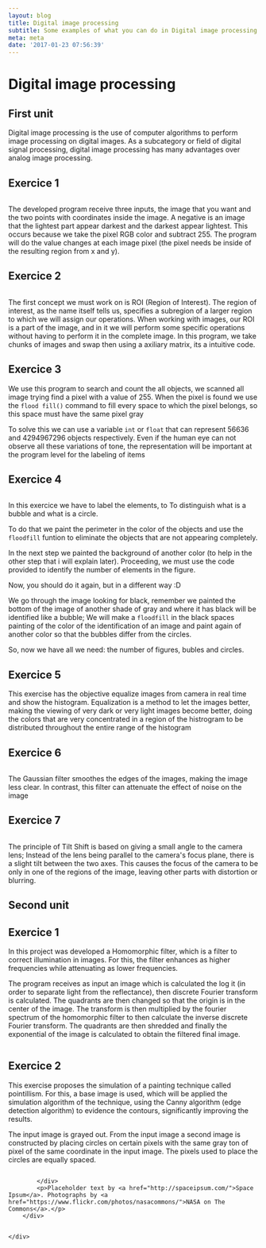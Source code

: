 ```yaml
---
layout: blog
title: Digital image processing
subtitle: Some examples of what you can do in Digital image processing
meta: meta
date: '2017-01-23 07:56:39'
---
```

<div class="container">
    <div class="row">
        <div class="col-lg-8 col-lg-offset-2 col-md-10 col-md-offset-1">
            <h1>Digital image processing</h1>
            <h2>First unit</h2>
            <div>
                <p>Digital image processing is the use of computer algorithms to perform image processing on digital images. As a subcategory or field of digital signal processing, digital image processing has many
                advantages over analog image processing.</p>
                <h2 class="section-heading">Exercice 1</h2>
                <div class="col-md-6">
                    <img class="img-responsive" src="https://goo.gl/4TsBtm" alt="">
                </div>
                <p>The developed program receive three inputs, the image that you want and the two points with coordinates inside the image. A negative is an image that the lightest part appear darkest and the darkest  appear lightest. This occurs because we take the pixel RGB color and subtract 255. The program will do the value changes at each image pixel (the pixel needs be inside of the resulting region from x and y).  </p>
                <script src="https://gist.github.com/danmouracunha/47cf339ad10dea06326e7d8a06f18dd6.js"></script>
            </div>
            <div>
                <h2 class="section-heading">Exercice 2</h2>
                <div class="col-md-6">
                    <img class="img-responsive" src="https://goo.gl/5JqyhS" alt="">
                </div>
                <p>The first concept we must work on is ROI (Region of Interest). The region of interest, as the name itself tells us, specifies a subregion of a larger region to which we will assign our operations. When working with images, our ROI is a part of the image, and in it we will perform some specific operations without having to perform it in the complete image.
                In this program, we take chunks of images and swap then using a axiliary matrix, its a intuitive code.</p>
                <script src="https://gist.github.com/danmouracunha/28560a8305943c9f8273efd7cf05b75e.js"></script>
            </div>
            <div>
            <h2 class="section-heading">Exercice 3</h2>
                <p>We use this program to search and count the all objects, we scanned all image trying find a pixel with a value of 255. When the pixel is found we use the <code>flood fill()</code> command to fill every space to which the pixel belongs, so this space must have the same pixel gray</p>
                <p>To solve this we can use a variable <code>int</code> or <code>float</code> that can represent 56636 and  4294967296 objects respectively. Even if the human eye can not observe all these variations of tone, the representation will be important at the program level for the labeling of items</p>
            </div>
            <div>
                <h2 class="section-heading">Exercice 4</h2>
                <div class="">
                    <img class="img-responsive" src="https://goo.gl/bG0bBi" alt="">
                </div>
                <p>In this exercice we have to label the elements, to To distinguish what is a bubble and what is a circle.</p>
                <p>To do that we paint the perimeter in the color of the objects and use the <code>floodfill</code> funtion to eliminate the objects that are not appearing completely.</p>
                <p>In the next step we painted the background of another color (to help in the other step that i will explain later). Proceeding, we must use the code provided to identify the number of elements in the figure.</p>
                <p>Now, you should do it again, but in a different way :D </p>
                <p> We go through the image looking for black, remember we painted the bottom of the image of another shade of gray and where it has black will be identified like a bubble; We will make a <code>floodfill</code> in the black spaces painting of the color of the identification of an image and paint again of another color so that the bubbles differ from the circles.</p>
                <p>So, now we have all we need: the number of figures, bubles and circles.</p>
                <script src="https://gist.github.com/danmouracunha/97b58c64c6bcb79b71228aac7f4fdf41.js"></script>
            </div>
            <div>
                <h2 class="section-heading">Exercice 5</h2>
                <p>This exercise has the objective equalize images from camera in real time and show the histogram. Equalization is a method to let the images better, making the viewing of very dark or very light images become better, doing the colors that are very concentrated in a region of the histrogram to be distributed throughout the entire range of the histogram</p>
            </div>
            <div>
                <h2 class="section-heading">Exercice 6</h2>
                <div class="">
                    <img class="img-responsive" src="https://goo.gl/nLje3d" alt="">
                </div>
                <p>The Gaussian filter smoothes the edges of the images, making the image less clear. In contrast, this filter can attenuate the effect of noise on the image</p>
                <script src="https://gist.github.com/danmouracunha/450ad8d0f8e543da5b252a761cc36c49.js"></script>
            </div>
            <div>
                <h2 class="section-heading">Exercice 7</h2>
                <div class="">
                    <img class="img-responsive" src="https://goo.gl/mWXVL4" alt="">
                </div>
                <p>The principle of Tilt Shift is based on giving a small angle to the camera lens; Instead of the lens being parallel to the camera's focus plane, there is a slight tilt between the two axes. This causes the focus of the camera to be only in one of the regions of the image, leaving other parts with distortion or blurring.</p>
                <script src="https://gist.github.com/danmouracunha/66899da63d3abae0048a59927843632d.js"></script>
            </div>
            <h2>Second unit</h2>
            <div>
            <div>
                <h2 class="section-heading">Exercice 1</h2>
                <p>In this project was developed a Homomorphic filter, which is a filter to correct illumination in images. For this, the filter enhances as higher frequencies while attenuating as lower frequencies.</p>
                <p>The program receives as input an image which is calculated the log it ​​(in order to separate light from the reflectance), then discrete Fourier transform is calculated. The quadrants are then changed so that the origin is in the center of the image. The transform is then multiplied by the fourier spectrum of the homomorphic filter to then calculate the inverse discrete Fourier transform. The quadrants are then shredded and finally the exponential of the image is calculated to obtain the filtered final image.</p>
                <img class="img-responsive" src="https://goo.gl/Ikucdj" alt="">
                <script src="https://gist.github.com/anonymous/9cdcf624c848ea4fdbb40ff944c2c77b.js"></script>
            </div>
            <div>
                <h2 class="section-heading">Exercice 2</h2>
                <p>This exercise proposes the simulation of a painting technique called pointillism. For this, a base image is used, which will be applied the simulation algorithm of the technique, using the Canny algorithm (edge ​​detection algorithm) to evidence the contours, significantly improving the results.</p>
                <p>The input image is grayed out. From the input image a second image is constructed by placing circles on certain pixels with the same gray ton of pixel of the same coordinate in the input image. The pixels used to place the circles are equally spaced.</p>
                <img class="img-responsive" src="https://goo.gl/tpBt1Y" alt="">
                <script src="https://gist.github.com/anonymous/9cdcf624c848ea4fdbb40ff944c2c77b.js"></script>
                
            </div>
            <p>Placeholder text by <a href="http://spaceipsum.com/">Space Ipsum</a>. Photographs by <a href="https://www.flickr.com/photos/nasacommons/">NASA on The Commons</a>.</p>
        </div>
        

    </div>
</div>
<!-- COMENTARIO EM BAIXO DA FOTO
            <span class="caption text-muted">To go places and do things that have never been done before – that’s what living is all about.</span>-->